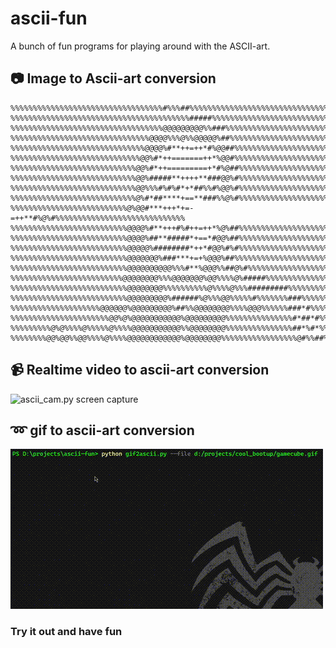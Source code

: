 # ascii-fun
A bunch of fun programs for playing around with the ASCII-art.

##  :camera:  Image to Ascii-art conversion
 
```
%%%%%%%%%%%%%%%%%%%%%%%%%%%%%%%%%%#%%%##%%%%%%%%%%%%%%%%%%%%%%%%%%%%%%%%%%%%%%%%
%%%%%%%%%%%%%%%%%%%%%%%%%%%%%%%%%%%%%%%%#####%%%%%%%%%%%%%%%%%%%%%%%%%%%%%%%%%%%
%%%%%%%%%%%%%%%%%%%%%%%%%%%%%%%%%%@@@@@@@@@%%###%%%%%%%%%%%%%%%%%%%%%%%%%%%%%%%%
%%%%%%%%%%%%%%%%%%%%%%%%%%%%%%%@@@@%%%@%%@@@@@%##%%%%%%%%%%%%%%%%%%%%%%%%%%%%%%%
%%%%%%%%%%%%%%%%%%%%%%%%%%%%%%@@@@%#**++=++*#%@@##%%%%%%%%%%%%%%%%%%%%%%%%%%%%%%
%%%%%%%%%%%%%%%%%%%%%%%%%%%%%@@%#*++=======++*%@@#%%%%%%%%%%%%%%%%%%%%%%%%%%%%%%
%%%%%%%%%%%%%%%%%%%%%%%%%%%%@@%#*++=========+*#%@##%%%%%%%%%%%%%%%%%%%%%%%%%%%%%
%%%%%%%%%%%%%%%%%%%%%%%%%%%%@@%#####**++++**###@@%#%%%%%%%%%%%%%%%%%%%%%%%%%%%%%
%%%%%%%%%%%%%%%%%%%%%%%%%%%%@@%%%#%#%#*+*##%%#%@@%#%%%%%%%%%%%%%%%%%%%%%%%%%%%%%
%%%%%%%%%%%%%%%%%%%%%%%%%%%%@%#*##****+==**###%%@%#%%%%%%%%%%%%%%%%%%%%%%%%%%%%%
%%%%%%%%%%%%%%%%%%%%%%%%%%@%@@#***+++*+=-=++**#%@%#%%%%%%%%%%%%%%%%%%%%%%%%%%%%%
%%%%%%%%%%%%%%%%%%%%%%%%%%@@@@%#**+++#%#++=++*%@%##%%%%%%%%%%%%%%%%%%%%%%%%%%%%%
%%%%%%%%%%%%%%%%%%%%%%%%%%@@@@%##**#####*+==*#@@%##%%%%%%%%%%%%%%%%%%%%%%%%%%%%%
%%%%%%%%%%%%%%%%%%%%%%%%%%@@@@@%########*++*#@@%#%#%%%%%%%%%%%%%%%%%%%%%%%%%%%%%
%%%%%%%%%%%%%%%%%%%%%%%%%%@@@@@@@%###***+=+%@@@%##%%%%%%%%%%%%%%%%%%%%%%%%%%%%%%
%%%%%%%%%%%%%%%%%%%%%%%%%%@@@@@@@@@@%%%#**%@@@%%##@%#%%%%%%%%%%%%%%%%%%%%%%%%%%%
%%%%%%%%%%%%%%%%%%%%%%%%%@@@@@@@@%%%@@@@@@@%@@%%%%@%#####%%%%%%%%%%%%%%%%%%%%%%%
%%%%%%%%%%%%%%%%%%%%%%%%%%@@@@@@@@%%%%%%%%%%@%%%%@%%%#########%%%%%%%%%%%%%%%%%%
%%%%%%%%%%%%%%%%%%%%%%%%%%@@@@@@@@@%######%@%%%@@%%%%%#%%%%%%%###%%%%%%%%%%%%%%%
%%%%%%%%%%%%%%%%%%%%@@@@@@%@@@@@@@@@%##%%@@@@@@@@%%%%@@@%%%%%%###*#%%%%%%%%%%%%%
%%%%%%%%%%%%%%%%%%%%%%@@%@%@@@@@@@@@@@%@@@@@@@@@%%%%%%%%%%%%%%%#*##*#%%%%%%%%%%%
%%%%%%%%%@%@%%%%@%%%%%@%%%%@@@@@@@@@@@%%@@@@@@@@%%%%%%%%%%%%%%%##*%#*%%%%%%%%%%%
%%%%%%%%@@%@@%%@@%%%%@%%%%@@@@@@@@@@@@%@@@@@@@@%%%%%%%%%%%%%%%%%@#%%##%%%%%%%%%%
```
##  :video_camera:  Realtime video to ascii-art conversion

<img src="screen_capture.gif" alt="ascii_cam.py screen capture">

##  :loop:  gif to ascii-art conversion

<img src="gif2ascii_trial.gif" alt="gif2ascii.py screen capture">

### Try it out and have fun
